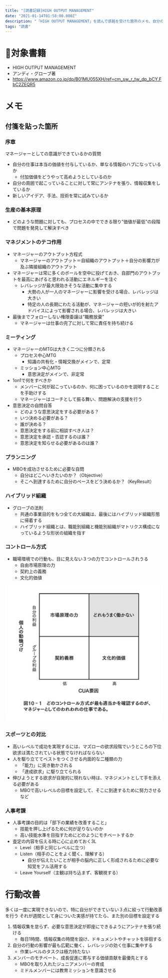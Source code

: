```yaml
---
title: "[読書記録]HIGH OUTPUT MANAGEMENT"
date: "2021-01-14T01:58:00.000Z"
description: "「HIGH OUTPUT MANAGEMENT」を読んで感銘を受けた箇所のメモ、自分の行動への反映"
tags: "読書"
---
```


# 対象書籍

- HIGH OUTPUT MANAGEMENT
- アンディ・グローブ著
- https://www.amazon.co.jp/dp/B01MU055XH/ref=cm_sw_r_tw_dp_bCY.FbC2ZEQR5

# メモ
## 付箋を貼った箇所
### 序章

マネージャーとしての意識ができているかの質問

- 自分の仕事は本当の価値を付与しているか、単なる情報のハブになっているか
  - 付加価値をどうやって高めようとしているのか
- 自分の周囲で起こっていることに対して常にアンテナを張り、情報収集をしているか
- 新しいアイデア、手法、技術を常に試みているか

### 生産の基本原理

- どのような問題に対しても、プロセスの中でできる限り”価値が最低”の段階で問題を発見して解決すべき


### マネジメントのテコ作用

- マネージャーのアウトプット方程式
  - マネージャーのアウトプット＝自組織のアウトプット＋自分の影響力が及ぶ隣接組織のアウトプット
- マネージャーは常に多くのボールを空中に投げておき、自部門のアウトプットを最高にあげると思われる活動にエネルギーを注ぐ
  - レバレッジが最大限効きそうな活動に集中する
    - 大勢の人が一人のマネージャーに影響を受ける場合、レバレッジは大きい
    - 特定の人の長期にわたる活動が、マネージャーの短いが的を射たアドバイスによって影響される場合、レバレッジは大きい
- 最後までフォローしない権限委譲は”職務放棄”
  - マネージャーは仕事の完了に対して常に責任を持ち続ける

### ミーティング
- マネージャーのMTGは大きく二つに分類される
  - プロセス中心MTG
    - 知識の共有化・情報交換がメインで、定常
  - ミッション中心MTG
    - 意思決定がメインで、非定常
- 1on1で何をすべきか
  - メンバーに何が起こっているのか、何に困っているのかを説明することを手助けする
  - マネージャーはコーチとして振る舞い、問題解決の支援を行う
- 意思決定の自問自答
  - どのような意思決定をする必要がある？
  - いつ決める必要がある？
  - 誰が決める？
  - 意思決定をする前に相談すべき人は？
  - 意思決定を承認・否認するのは誰？
  - 意思決定を知らせる必要があるのは誰？

### プランニング
- MBOを成功させるために必要な自問
  - 自分はどこへいきたいのか？（Objective）
  - そこへ到達するために自分のペースをどう決めるか？（KeyResult）

### ハイブリッド組織
- グローブの法則
  - 共通の事業目的をもつ全ての大組織は、最後にはハイブリッド組織形態に帰着する
  - ハイブリッド組織とは、職能別組織と機能別組織がマトリクス構成になっているような形状の組織を指す

### コントロール方式
- 職場環境での行動も、目に見えない３つの力でコントロールされうる
  - 自由市場原理の力
  - 契約上の義務
  - 文化的価値
<img src="./motivate.png" width="620px">

### スポーツとの対比
- 高いレベルで成功を実現するには、マズローの欲求段階でいうところの下位欲求は満たされている状態でなければならない
- 人を駆り立ててベストをつくさせる内面的な二種類の力
  - 「能力」に突き動かされる
  - 「達成欲求」に駆り立てられる
- 伸びようとする欲求が自発的に現れない時は、マネジメントとして手を添える必要がある
  - MBOで高いレベルの目標を設定して、そこに到達するために努力させるなど

### 人事考課
- 人事考課の目的は「部下の業績を改善すること」
  - 技能を押し上げるために何が足りないのか
  - 高い技能水準を目指すためにどのようにモチベートするか
- 査定の内容を伝える時に心に止めておく3L
  - Level（相手と同じレベルに立つ）
  - Listen（相手のことをよく聞く、理解する）
    - 自分が伝えたいことが相手の脳内に正しく形成されるために必要な知覚をフル活用する
  - Leave Yourself（主観は持ち込まず、客観視する）

# 行動改善
多くは一度に実現できないので、特に自分ができていない３点に絞って行動改善を行う
それが週間として身についた実感が持てたら、また別の目標を設定する
1. 情報収集を怠らず、必要な意思決定が即座にできるようにアンテナを張り続ける
    - 毎日1時間、情報収集の時間を設け、ドキュメントやチャットを徘徊する
2. 自分の行動の影響が最も広範に働く、レバレッジの効く仕事に集中する
    - 作業レベルのタスクは極力持たない
3. メンバーのモチベート、成長促進に寄与する価値貢献を最優先とする
    - MBOを取り入れたジュニアメンバーの育成
    - ミドルメンバーには教育ミッションを意識させる